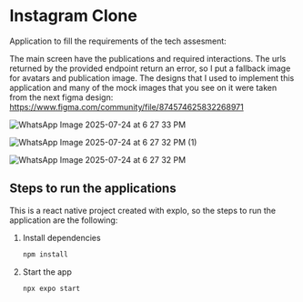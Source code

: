 # Instagram Clone

Application to fill the requirements of the tech assesment:

The main screen have the publications and required interactions. The urls returned by the provided endpoint return an error, so I put a fallback image for avatars and publication image. The designs that I used to implement this application and many of the mock images that you see on it were taken from the next figma design: https://www.figma.com/community/file/874574625832268971

![WhatsApp Image 2025-07-24 at 6 27 33 PM](https://github.com/user-attachments/assets/1bb99068-84c2-4e9c-a021-b9190b952439)

![WhatsApp Image 2025-07-24 at 6 27 32 PM (1)](https://github.com/user-attachments/assets/dad88bfb-206c-426e-8362-a7b754ee515c)

![WhatsApp Image 2025-07-24 at 6 27 32 PM](https://github.com/user-attachments/assets/d8bac4cd-4664-4b49-8534-c634eea67434)


## Steps to run the applications

This is a react native project created with explo, so the steps to run the application are the following:

1. Install dependencies

   ```bash
   npm install
   ```

2. Start the app

   ```bash
   npx expo start
   ```
